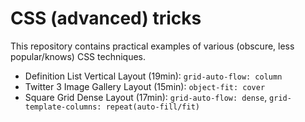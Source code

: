 # CSS (advanced) tricks

This repository contains practical examples of various (obscure, less popular/knows) CSS techniques.

- Definition List Vertical Layout (19min): `grid-auto-flow: column`
- Twitter 3 Image Gallery Layout (15min): `object-fit: cover`
- Square Grid Dense Layout (17min): `grid-auto-flow: dense`, `grid-template-columns: repeat(auto-fill/fit)`
